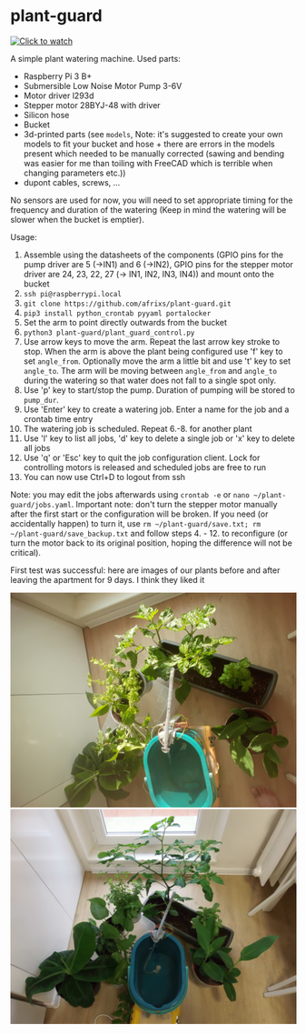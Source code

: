 # plant-guard

[![Click to watch](https://img.youtube.com/vi/59vS7RXK-lc/0.jpg)](https://www.youtube.com/watch?v=59vS7RXK-lc "Click to watch")

A simple plant watering machine.
Used parts:
  - Raspberry Pi 3 B+
  - Submersible Low Noise Motor Pump 3-6V
  - Motor driver l293d
  - Stepper motor 28BYJ-48 with driver
  - Silicon hose
  - Bucket
  - 3d-printed parts (see `models`, Note: it's suggested to create your own models to fit your bucket and hose + there are errors in the models present which needed to be manually corrected (sawing and bending was easier for me than toiling with FreeCAD which is terrible when changing parameters etc.))
  - dupont cables, screws, ...

No sensors are used for now, you will need to set appropriate timing for the frequency and duration of the watering (Keep in mind the watering will be slower when the bucket is emptier).

Usage:
  1. Assemble using the datasheets of the components (GPIO pins for the pump driver are 5 (->IN1) and 6 (->IN2), GPIO pins for the stepper motor driver are 24, 23, 22, 27 (-> IN1, IN2, IN3, IN4)) and mount onto the bucket
  2. `ssh pi@raspberrypi.local`
  3. `git clone https://github.com/afrixs/plant-guard.git`
  4. `pip3 install python_crontab pyyaml portalocker`
  5. Set the arm to point directly outwards from the bucket
  6. `python3 plant-guard/plant_guard_control.py`
  7. Use arrow keys to move the arm. Repeat the last arrow key stroke to stop. When the arm is above the plant being configured use 'f' key to set `angle_from`. Optionally move the arm a little bit and use 't' key to set `angle_to`. The arm will be moving between `angle_from` and `angle_to` during the watering so that water does not fall to a single spot only.
  8. Use 'p' key to start/stop the pump. Duration of pumping will be stored to `pump_dur`.
  9. Use 'Enter' key to create a watering job. Enter a name for the job and a crontab time entry
  10. The watering job is scheduled. Repeat 6.-8. for another plant
  11. Use 'l' key to list all jobs, 'd' key to delete a single job or 'x' key to delete all jobs
  12. Use 'q' or 'Esc' key to quit the job configuration client. Lock for controlling motors is released and scheduled jobs are free to run
  13. You can now use Ctrl+D to logout from ssh

Note: you may edit the jobs afterwards using `crontab -e` or `nano ~/plant-guard/jobs.yaml`.
Important note: don't turn the stepper motor manually after the first start or the configuration will be broken. If you need (or accidentally happen) to turn it, use `rm ~/plant-guard/save.txt; rm ~/plant-guard/save_backup.txt` and follow steps 4. - 12. to reconfigure (or turn the motor back to its original position, hoping the difference will not be critical).

First test was successful: here are images of our plants before and after leaving the apartment for 9 days. I think they liked it

![t = 0](docs/photo_t_0days.jpg)
![t = 9 days](docs/photo_t_8days.jpg)

